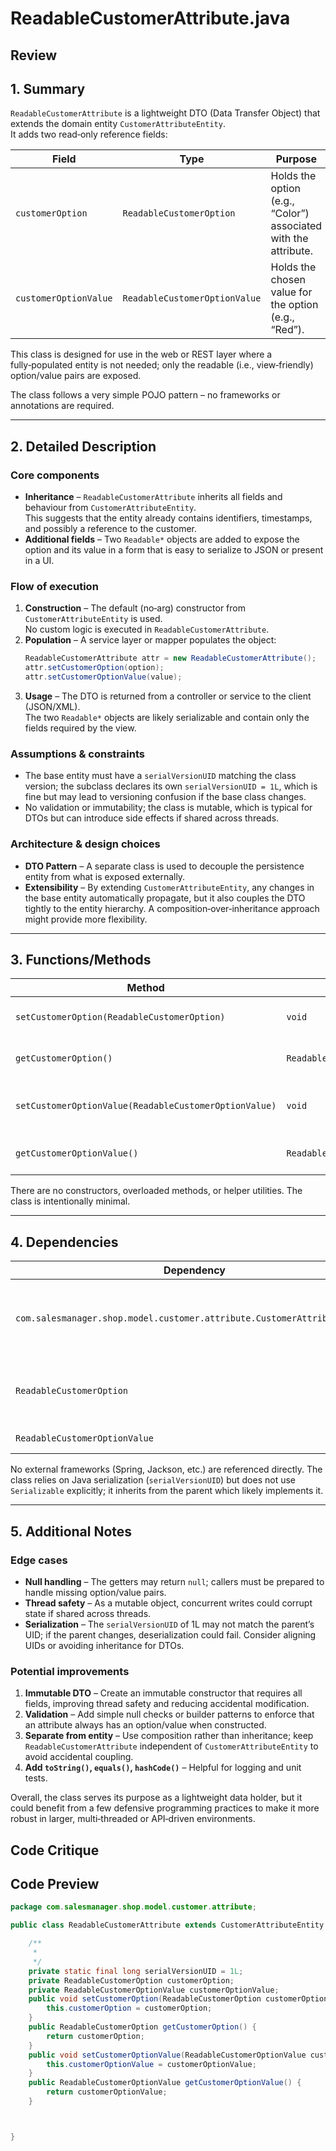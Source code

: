 # ReadableCustomerAttribute.java

## Review

## 1. Summary
`ReadableCustomerAttribute` is a lightweight DTO (Data Transfer Object) that extends the domain entity `CustomerAttributeEntity`.  
It adds two read‑only reference fields:

| Field | Type | Purpose |
|-------|------|---------|
| `customerOption` | `ReadableCustomerOption` | Holds the option (e.g., “Color”) associated with the attribute. |
| `customerOptionValue` | `ReadableCustomerOptionValue` | Holds the chosen value for the option (e.g., “Red”). |

This class is designed for use in the web or REST layer where a fully‑populated entity is not needed; only the readable (i.e., view‑friendly) option/value pairs are exposed.

The class follows a very simple POJO pattern – no frameworks or annotations are required.

---

## 2. Detailed Description
### Core components
- **Inheritance** – `ReadableCustomerAttribute` inherits all fields and behaviour from `CustomerAttributeEntity`.  
  This suggests that the entity already contains identifiers, timestamps, and possibly a reference to the customer.
- **Additional fields** – Two `Readable*` objects are added to expose the option and its value in a form that is easy to serialize to JSON or present in a UI.

### Flow of execution
1. **Construction** – The default (no‑arg) constructor from `CustomerAttributeEntity` is used.  
   No custom logic is executed in `ReadableCustomerAttribute`.
2. **Population** – A service layer or mapper populates the object:
   ```java
   ReadableCustomerAttribute attr = new ReadableCustomerAttribute();
   attr.setCustomerOption(option);
   attr.setCustomerOptionValue(value);
   ```
3. **Usage** – The DTO is returned from a controller or service to the client (JSON/XML).  
   The two `Readable*` objects are likely serializable and contain only the fields required by the view.

### Assumptions & constraints
- The base entity must have a `serialVersionUID` matching the class version; the subclass declares its own `serialVersionUID = 1L`, which is fine but may lead to versioning confusion if the base class changes.
- No validation or immutability; the class is mutable, which is typical for DTOs but can introduce side effects if shared across threads.

### Architecture & design choices
- **DTO Pattern** – A separate class is used to decouple the persistence entity from what is exposed externally.
- **Extensibility** – By extending `CustomerAttributeEntity`, any changes in the base entity automatically propagate, but it also couples the DTO tightly to the entity hierarchy. A composition‑over‑inheritance approach might provide more flexibility.

---

## 3. Functions/Methods
| Method | Signature | Purpose | Notes |
|--------|-----------|---------|-------|
| `setCustomerOption(ReadableCustomerOption)` | `void` | Assigns the option reference. | Straightforward setter; no validation. |
| `getCustomerOption()` | `ReadableCustomerOption` | Retrieves the option. | Returns null if not set. |
| `setCustomerOptionValue(ReadableCustomerOptionValue)` | `void` | Assigns the option value reference. | Straightforward setter; no validation. |
| `getCustomerOptionValue()` | `ReadableCustomerOptionValue` | Retrieves the option value. | Returns null if not set. |

There are no constructors, overloaded methods, or helper utilities. The class is intentionally minimal.

---

## 4. Dependencies
| Dependency | Type | Notes |
|------------|------|-------|
| `com.salesmanager.shop.model.customer.attribute.CustomerAttributeEntity` | Parent class | Presumably part of the same project; no external library. |
| `ReadableCustomerOption` | DTO | Must be available in the same package or imported. |
| `ReadableCustomerOptionValue` | DTO | Same as above. |

No external frameworks (Spring, Jackson, etc.) are referenced directly. The class relies on Java serialization (`serialVersionUID`) but does not use `Serializable` explicitly; it inherits from the parent which likely implements it.

---

## 5. Additional Notes
### Edge cases
- **Null handling** – The getters may return `null`; callers must be prepared to handle missing option/value pairs.  
- **Thread safety** – As a mutable object, concurrent writes could corrupt state if shared across threads.  
- **Serialization** – The `serialVersionUID` of 1L may not match the parent’s UID; if the parent changes, deserialization could fail. Consider aligning UIDs or avoiding inheritance for DTOs.

### Potential improvements
1. **Immutable DTO** – Create an immutable constructor that requires all fields, improving thread safety and reducing accidental modification.
2. **Validation** – Add simple null checks or builder patterns to enforce that an attribute always has an option/value when constructed.
3. **Separate from entity** – Use composition rather than inheritance; keep `ReadableCustomerAttribute` independent of `CustomerAttributeEntity` to avoid accidental coupling.
4. **Add `toString()`, `equals()`, `hashCode()`** – Helpful for logging and unit tests.

Overall, the class serves its purpose as a lightweight data holder, but it could benefit from a few defensive programming practices to make it more robust in larger, multi‑threaded or API‑driven environments.

## Code Critique



## Code Preview

```java
package com.salesmanager.shop.model.customer.attribute;

public class ReadableCustomerAttribute extends CustomerAttributeEntity {

	/**
	 * 
	 */
	private static final long serialVersionUID = 1L;
	private ReadableCustomerOption customerOption;
	private ReadableCustomerOptionValue customerOptionValue;
	public void setCustomerOption(ReadableCustomerOption customerOption) {
		this.customerOption = customerOption;
	}
	public ReadableCustomerOption getCustomerOption() {
		return customerOption;
	}
	public void setCustomerOptionValue(ReadableCustomerOptionValue customerOptionValue) {
		this.customerOptionValue = customerOptionValue;
	}
	public ReadableCustomerOptionValue getCustomerOptionValue() {
		return customerOptionValue;
	}



}



```
